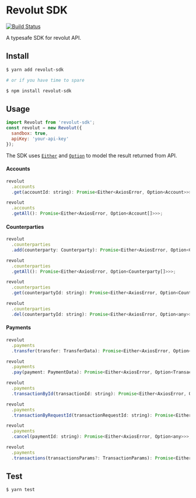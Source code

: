 # Revolut SDK

[![Build Status](https://circleci.com/gh/ascariandrea/revolut-sdk.svg?style=shield&circle-token=769c00a044724f9068b61e6c0db93083aff234e0)](https://circleci.com/gh/ascariandrea/revolut-sdk)

A typesafe SDK for revolut API.

## Install
```sh
$ yarn add revolut-sdk

# or if you have time to spare

$ npm install revolut-sdk
```

## Usage

```js
import Revolut from 'revolut-sdk';
const revolut = new Revolut({
  sandbox: true,
  apiKey: 'your-api-key'
});
```

The SDK uses [`Either`](https://github.com/gcanti/fp-ts/blob/master/src/Either.ts) and [`Option`](https://github.com/gcanti/fp-ts/blob/master/src/Option.ts) to model the result returned from API.


#### Accounts
```js
revolut
  .accounts
  .get(accountId: string): Promise<Either<AxiosError, Option<Account>>>;

revolut
  .accounts
  .getAll(): Promise<Either<AxiosError, Option<Account[]>>>;
```

#### Counterparties

```js
revolut
  .counterparties
  .add(counterparty: Counterparty): Promise<Either<AxiosError, Option<Counterparty>>>;

revolut
  .counterparties
  .getAll(): Promise<Either<AxiosError, Option<Counterparty[]>>>;

revolut
  .counterparties
  .get(counterpartyId: string): Promise<Either<AxiosError, Option<Counterparty>>>;

revolut
  .counterparties
  .del(counterpartyId: string): Promise<Either<AxiosError, Option<any>>>;
```

#### Payments

```js
revolut
  .payments
  .transfer(transfer: TransferData): Promise<Either<AxiosError, Option<Transaction>>>;

revolut
  .payments
  .pay(payment: PaymentData): Promise<Either<AxiosError, Option<Transaction>>>;

revolut
  .payments
  .transactionById(transactionId: string): Promise<Either<AxiosError, Option<Transaction>>>;

revolut
  .payments
  .transactionByRequestId(transactionRequestId: string): Promise<Either<AxiosError, Option<Transaction>>>;

revolut
  .payments
  .cancel(paymentId: string): Promise<Either<AxiosError, Option<any>>>;

revolut
  .payments
  .transactions(transactionsParams?: TransactionParams): Promise<Either<AxiosError, Option<Transaction[]>>>;
```


## Test

```
$ yarn test
```
